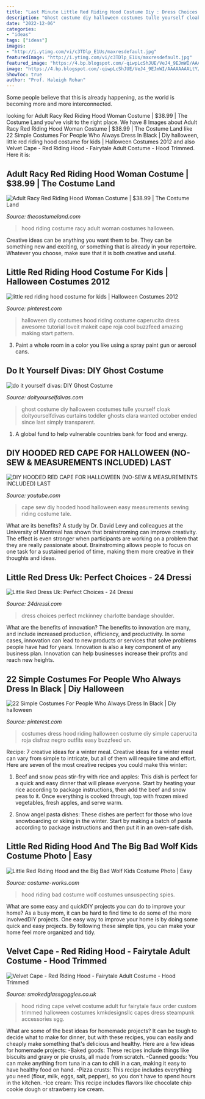 ```yaml
---
title: "Last Minute Little Red Riding Hood Costume Diy : Dress Choices Perfect Mckinney Charlotte Bandage Shoulder"
description: "Ghost costume diy halloween costumes tulle yourself cloak doityourselfdivas curtains toddler ghosts clara wanted october ended since last simply transparent"
date: "2022-12-06"
categories:
- "ideas"
tags: ["ideas"]
images:
- "http://i.ytimg.com/vi/c3TDlp_E1Us/maxresdefault.jpg"
featuredImage: "http://i.ytimg.com/vi/c3TDlp_E1Us/maxresdefault.jpg"
featured_image: "https://4.bp.blogspot.com/-qiwpLcShJUE/VeJ4_9EJmWI/AAAAAAAALtY/wokCM20LEF8/s1600/IMG_4972.jpg"
image: "https://4.bp.blogspot.com/-qiwpLcShJUE/VeJ4_9EJmWI/AAAAAAAALtY/wokCM20LEF8/s1600/IMG_4972.jpg"
ShowToc: true
author: "Prof. Haleigh Rohan"
---
```



Some people believe that this is already happening, as the world is becoming more and more interconnected. 

	

		
looking for Adult Racy Red Riding Hood Woman Costume | $38.99 | The Costume Land you've visit to the right place. We have 8 Images about Adult Racy Red Riding Hood Woman Costume | $38.99 | The Costume Land like 22 Simple Costumes For People Who Always Dress In Black | Diy halloween, little red riding hood costume for kids | Halloween Costumes 2012 and also Velvet Cape - Red Riding Hood - Fairytale Adult Costume - Hood Trimmed. Here it is:
		
    
## Adult Racy Red Riding Hood Woman Costume | $38.99 | The Costume Land

<img loading=lazy src="http://www.thecostumeland.com/images/zoom/la83615-racy-red-riding-hood-halloween-costumes_1.jpg" onerror="this.onerror=null;this.src='https://tse4.mm.bing.net/th?id=OIP.qtQDFlLjC_k1EHqLqrxEaQHaKf&amp;pid=15.1';" alt="Adult Racy Red Riding Hood Woman Costume | $38.99 | The Costume Land">

_Source: thecostumeland.com_

>hood riding costume racy adult woman costumes halloween. 

	

Creative ideas can be anything you want them to be. They can be something new and exciting, or something that is already in your repertoire. Whatever you choose, make sure that it is both creative and useful.

    
## Little Red Riding Hood Costume For Kids | Halloween Costumes 2012

<img loading=lazy src="https://s-media-cache-ak0.pinimg.com/originals/24/8d/f9/248df998d8f991c03ccd8405cf2959e2.jpg" onerror="this.onerror=null;this.src='https://tse1.mm.bing.net/th?id=OIP.Cw7hdAxAks7BaS-38m4pWQHaKK&amp;pid=15.1';" alt="little red riding hood costume for kids | Halloween Costumes 2012">

_Source: pinterest.com_

>halloween diy costumes hood riding costume caperucita dress awesome tutorial loveit makeit cape roja cool buzzfeed amazing making start pattern. 

	

3. Paint a whole room in a color you like using a spray paint gun or aerosol cans.

    
## Do It Yourself Divas: DIY Ghost Costume

<img loading=lazy src="https://4.bp.blogspot.com/-qiwpLcShJUE/VeJ4_9EJmWI/AAAAAAAALtY/wokCM20LEF8/s1600/IMG_4972.jpg" onerror="this.onerror=null;this.src='https://tse2.mm.bing.net/th?id=OIP.ljvG6gb-IGc6ucq4PwsrwgHaLH&amp;pid=15.1';" alt="do it yourself divas: DIY Ghost Costume">

_Source: doityourselfdivas.com_

>ghost costume diy halloween costumes tulle yourself cloak doityourselfdivas curtains toddler ghosts clara wanted october ended since last simply transparent. 

	

1. A global fund to help vulnerable countries bank for food and energy.

    
## DIY HOODED RED CAPE FOR HALLOWEEN (NO-SEW &amp; MEASUREMENTS INCLUDED) LAST

<img loading=lazy src="http://i.ytimg.com/vi/c3TDlp_E1Us/maxresdefault.jpg" onerror="this.onerror=null;this.src='https://tse4.mm.bing.net/th?id=OIP.mhaBjg6WzxXayGjSBTOe0wHaEK&amp;pid=15.1';" alt="DIY HOODED RED CAPE FOR HALLOWEEN (NO-SEW &amp; MEASUREMENTS INCLUDED) LAST">

_Source: youtube.com_

>cape sew diy hooded hood halloween easy measurements sewing riding costume tale. 

	

What are its benefits?
A study by Dr. David Levy and colleagues at the University of Montreal has shown that brainstroming can improve creativity. The effect is even stronger when participants are working on a problem that they are really passionate about. Brainstroming allows people to focus on one task for a sustained period of time, making them more creative in their thoughts and ideas.

    
## Little Red Dress Uk: Perfect Choices - 24 Dressi

<img loading=lazy src="http://24dressi.com/wp-content/uploads/2017/05/little-red-dress-uk-perfect-choices_10_1.jpeg" onerror="this.onerror=null;this.src='https://tse1.mm.bing.net/th?id=OIP.uNtHMbh8KfbsgCBiG9V1VAHaJ4&amp;pid=15.1';" alt="Little Red Dress Uk: Perfect Choices - 24 Dressi">

_Source: 24dressi.com_

>dress choices perfect mckinney charlotte bandage shoulder. 

	

What are the benefits of innovation?
The benefits to innovation are many, and include increased production, efficiency, and productivity. In some cases, innovation can lead to new products or services that solve problems people have had for years. Innovation is also a key component of any business plan. Innovation can help businesses increase their profits and reach new heights.

    
## 22 Simple Costumes For People Who Always Dress In Black | Diy Halloween

<img loading=lazy src="https://i.pinimg.com/736x/eb/9f/4c/eb9f4cb85486ecc458143151cd01960a.jpg" onerror="this.onerror=null;this.src='https://tse3.mm.bing.net/th?id=OIP.s3gV19Xt2pmi1xNGnKfPLwHaLH&amp;pid=15.1';" alt="22 Simple Costumes For People Who Always Dress In Black | Diy halloween">

_Source: pinterest.com_

>costumes dress hood riding halloween costume diy simple caperucita roja disfraz negro outfits easy buzzfeed un. 

	

Recipe: 7 creative ideas for a winter meal.
Creative ideas for a winter meal can vary from simple to intricate, but all of them will require time and effort. Here are seven of the most creative recipes you could make this winter: 
1. Beef and snow peas stir-fry with rice and apples: This dish is perfect for a quick and easy dinner that will please everyone. Start by heating your rice according to package instructions, then add the beef and snow peas to it. Once everything is cooked through, top with frozen mixed vegetables, fresh apples, and serve warm. 

2. Snow angel pasta dishes: These dishes are perfect for those who love snowboarding or skiing in the winter. Start by making a batch of pasta according to package instructions and then put it in an oven-safe dish.

    
## Little Red Riding Hood And The Big Bad Wolf Kids Costume Photo | Easy

<img loading=lazy src="https://photos.costume-works.com/full/little_red_riding_hood_and_the_big_bad_wolf20.jpg" onerror="this.onerror=null;this.src='https://tse3.mm.bing.net/th?id=OIP.N90pgNB4M7yhB9fP51dYnwHaKv&amp;pid=15.1';" alt="Little Red Riding Hood and the Big Bad Wolf Kids Costume Photo | Easy">

_Source: costume-works.com_

>hood riding bad costume wolf costumes unsuspecting spies. 

	

What are some easy and quickDIY projects you can do to improve your home?
As a busy mom, it can be hard to find time to do some of the more involvedDIY projects. One easy way to improve your home is by doing some quick and easy projects. By following these simple tips, you can make your home feel more organized and tidy.

    
## Velvet Cape - Red Riding Hood - Fairytale Adult Costume - Hood Trimmed

<img loading=lazy src="https://www.smokedglassgoggles.co.uk/wp-content/uploads/2015/10/il_570xN.3428732641.jpg" onerror="this.onerror=null;this.src='https://tse3.mm.bing.net/th?id=OIP.q16nrjISw2oreEnb1Qs9AwHaKy&amp;pid=15.1';" alt="Velvet Cape - Red Riding Hood - Fairytale Adult Costume - Hood Trimmed">

_Source: smokedglassgoggles.co.uk_

>hood riding cape velvet costume adult fur fairytale faux order custom trimmed halloween costumes kmkdesignsllc capes dress steampunk accessories sgg. 

	

What are some of the best ideas for homemade projects?
It can be tough to decide what to make for dinner, but with these recipes, you can easily and cheaply make something that's delicious and healthy. Here are a few ideas for homemade projects: 
-Baked goods: These recipes include things like biscuits and gravy or pie crusts, all made from scratch.
-Canned goods: You can make anything from tuna in a can to chili in a can, making it easy to have healthy food on hand.
-Pizza crusts: This recipe includes everything you need (flour, milk, eggs, salt, pepper), so you don't have to spend hours in the kitchen.
-Ice cream: This recipe includes flavors like chocolate chip cookie dough or strawberry ice cream.

